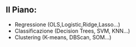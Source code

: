 

## Il Piano:

- Regressione (OLS,Logistic,Ridge,Lasso...)
- Classificazione (Decision Trees, SVM, KNN...)
- Clustering (K-means, DBScan, SOM...)